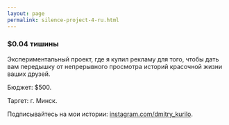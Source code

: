 ```yaml
---
layout: page
permalink: silence-project-4-ru.html
---
```


### $0.04 тишины

Экспериментальный проект, где я купил рекламу для того, чтобы дать вам передышку от непрерывного просмотра историй красочной жизни ваших друзей.

Бюджет: $500.

Таргет: г. Минск.

Подписывайтесь на мои истории: [instagram.com/dmitry_kurilo](instagram://user?username=dmitry_kurilo).


